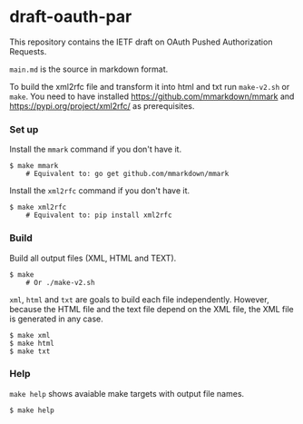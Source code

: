 # draft-oauth-par

This repository contains the IETF draft on OAuth Pushed Authorization Requests.

`main.md` is the source in markdown format. 

To build the xml2rfc file and transform it into html and txt run `make-v2.sh` or `make`.
You need to have installed https://github.com/mmarkdown/mmark and https://pypi.org/project/xml2rfc/
as prerequisites.

### Set up

Install the `mmark` command if you don't have it.

```
$ make mmark
    # Equivalent to: go get github.com/mmarkdown/mmark
```

Install the `xml2rfc` command if you don't have it.

```
$ make xml2rfc
    # Equivalent to: pip install xml2rfc
```

### Build

Build all output files (XML, HTML and TEXT).

```
$ make
    # Or ./make-v2.sh
```

`xml`, `html` and `txt` are goals to build each file independently.
However, because the HTML file and the text file depend on the XML
file, the XML file is generated in any case.

```
$ make xml
$ make html
$ make txt
```

### Help

`make help` shows avaiable make targets with output file names.

```
$ make help
```


